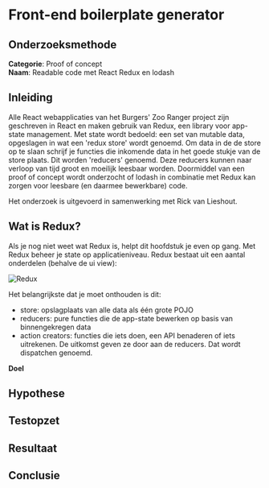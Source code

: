 # Front-end boilerplate generator

## Onderzoeksmethode

**Categorie**: Proof of concept <br />
**Naam**: Readable code met React Redux en lodash

## Inleiding
Alle React webapplicaties van het Burgers' Zoo Ranger project zijn geschreven in React en maken gebruik van Redux, een library voor
app-state management. Met state wordt bedoeld: een set van mutable data, opgeslagen in wat een 'redux store' wordt genoemd.
Om data in de de store op te slaan schrijf je functies die inkomende data in het goede stukje van de store plaats. Dit worden 'reducers'
genoemd. Deze reducers kunnen naar verloop van tijd groot en moeilijk leesbaar worden. Doormiddel van een proof of concept wordt
onderzocht of lodash in combinatie met Redux kan zorgen voor leesbare (en daarmee bewerkbare) code.

Het onderzoek is uitgevoerd in samenwerking met Rick van Lieshout.

## Wat is Redux?
Als je nog niet weet wat Redux is, helpt dit hoofdstuk je even op gang. Met Redux beheer je state op applicatieniveau. Redux bestaat
uit een aantal onderdelen (behalve de ui view):

![Redux](https://cdn-images-1.medium.com/max/1200/1*bvAMo9Ou8yI3-zzB3aoMnA.png)

Het belangrijkste dat je moet onthouden is dit:

- store: opslagplaats van alle data als één grote POJO
- reducers: pure functies die de app-state bewerken op basis van binnengekregen data
- action creators: functies die iets doen, een API benaderen of iets uitrekenen. De uitkomst geven ze door aan de reducers. Dat wordt dispatchen genoemd.

**Doel**<br />


## Hypothese


## Testopzet


## Resultaat


## Conclusie

